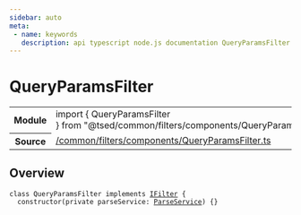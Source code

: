 ```yaml
---
sidebar: auto
meta:
 - name: keywords
   description: api typescript node.js documentation QueryParamsFilter class
---
```

# QueryParamsFilter <Badge text="Class" type="class"/>
<!-- Summary -->
<section class="symbol-info"><table class="is-full-width"><tbody><tr><th>Module</th><td><div class="lang-typescript"><span class="token keyword">import</span> { QueryParamsFilter }&nbsp;<span class="token keyword">from</span>&nbsp;<span class="token string">"@tsed/common/filters/components/QueryParamsFilter"</span></div></td></tr><tr><th>Source</th><td><a href="https://github.com/Romakita/ts-express-decorators/blob/v4.30.2/src//common/filters/components/QueryParamsFilter.ts#L0-L0">/common/filters/components/QueryParamsFilter.ts</a></td></tr></tbody></table></section>

<!-- Overview -->
## Overview


<pre><code class="typescript-lang "><span class="token keyword">class</span> QueryParamsFilter <span class="token keyword">implements</span> <a href="/api/common/filters/interfaces/IFilter.html"><span class="token">IFilter</span></a> <span class="token punctuation">{</span>
  <span class="token keyword">constructor</span><span class="token punctuation">(</span><span class="token keyword">private</span> parseService<span class="token punctuation">:</span> <a href="/api/common/filters/services/ParseService.html"><span class="token">ParseService</span></a><span class="token punctuation">)</span> <span class="token punctuation">{</span><span class="token punctuation">}</span></code></pre>